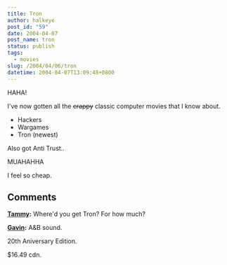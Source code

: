 ```yaml
---
title: Tron
author: halkeye
post_id: "59"
date: 2004-04-07
post_name: tron
status: publish
tags:
  - movies
slug: /2004/04/06/tron
datetime: 2004-04-07T13:09:48+0800
---
```


HAHA!

I've now gotten all the <s>crappy</s> classic computer movies that I know about.



  * Hackers
  * Wargames
  * Tron (newest)


Also got Anti Trust..

  

MUAHAHHA

I feel so cheap.

## Comments

**[Tammy](#59 "2004-04-07 22:50:21"):** Where'd you get Tron? For how much?

**[Gavin](#60 "2004-04-08 15:00:04"):** A&B sound.

20th Aniversary Edition.

$16.49 cdn.

